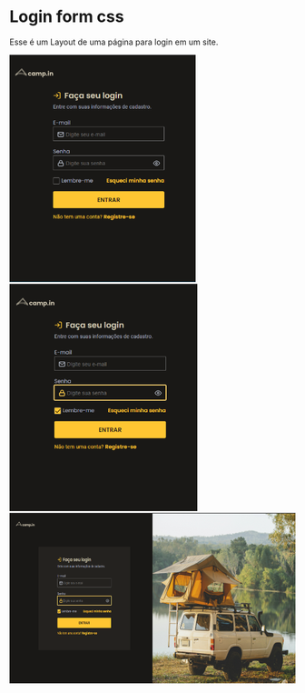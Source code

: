 # Login form css

Esse é um Layout de uma página para login em um site.

<img src="../assets/loginForMobile.png" height="400px" >
<br>

<img src="../assets/loginForMobile-checked.png" height="400px" >
<br>

<img src="../assets/loginForDesk.png" height="300px" >
